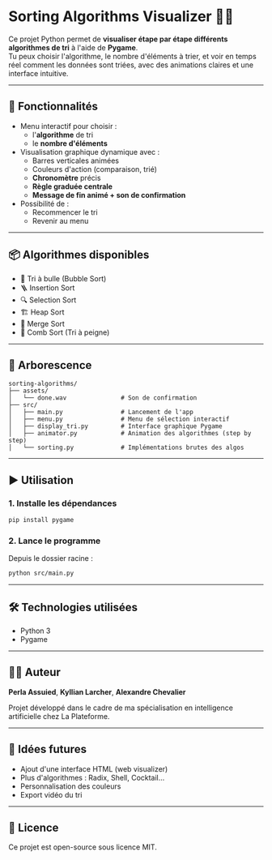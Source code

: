 # Sorting Algorithms Visualizer 🧠🎨

Ce projet Python permet de **visualiser étape par étape différents algorithmes de tri** à l'aide de **Pygame**.  
Tu peux choisir l'algorithme, le nombre d'éléments à trier, et voir en temps réel comment les données sont triées, avec des animations claires et une interface intuitive.

---

## 🚀 Fonctionnalités

- Menu interactif pour choisir :
  - l'**algorithme** de tri
  - le **nombre d'éléments**
- Visualisation graphique dynamique avec :
  - Barres verticales animées
  - Couleurs d'action (comparaison, trié)
  - **Chronomètre** précis
  - **Règle graduée centrale**
  - **Message de fin animé + son de confirmation**
- Possibilité de :
  - Recommencer le tri
  - Revenir au menu

---

## 📦 Algorithmes disponibles

- 🔁 Tri à bulle (Bubble Sort)
- 🪜 Insertion Sort
- 🔍 Selection Sort
- 🏗 Heap Sort
- 🧬 Merge Sort
- 🦷 Comb Sort (Tri à peigne)

---

## 📁 Arborescence

```
sorting-algorithms/
├── assets/
│   └── done.wav               # Son de confirmation
├── src/
│   ├── main.py                # Lancement de l'app
│   ├── menu.py                # Menu de sélection interactif
│   ├── display_tri.py         # Interface graphique Pygame
│   ├── animator.py            # Animation des algorithmes (step by step)
│   └── sorting.py             # Implémentations brutes des algos
```

---

## ▶️ Utilisation

### 1. Installe les dépendances

```bash
pip install pygame
```

### 2. Lance le programme

Depuis le dossier racine :

```bash
python src/main.py
```

---

## 🛠 Technologies utilisées

- Python 3
- Pygame

---

## 🙋‍♂️ Auteur

**Perla Assuied**, **Kyllian Larcher**, **Alexandre Chevalier**

Projet développé dans le cadre de ma spécialisation en intelligence artificielle chez La Plateforme.

---

## 🧠 Idées futures

- Ajout d'une interface HTML (web visualizer)
- Plus d'algorithmes : Radix, Shell, Cocktail...
- Personnalisation des couleurs
- Export vidéo du tri

---

## 📜 Licence

Ce projet est open-source sous licence MIT.
